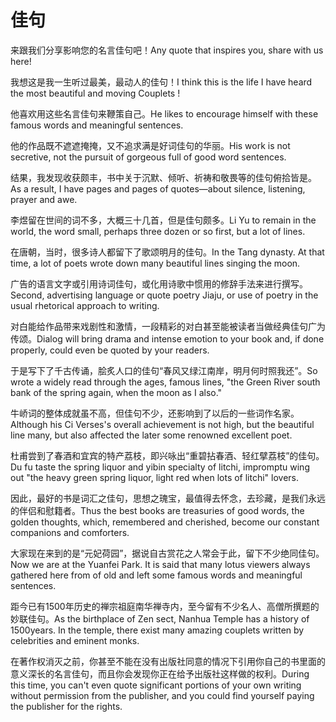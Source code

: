 # 佳句

<p><span class="chinese">来跟我们分享影响您的名言佳句吧！</span><span class="english">Any quote that inspires you, share with us here!</span></p>

<p><span class="chinese">我想这是我一生听过最美，最动人的佳句！</span><span class="english">I think this is the life I have heard the most beautiful and moving Couplets !</span></p>

<p><span class="chinese">他喜欢用这些名言佳句来鞭策自己。</span><span class="english">He likes to encourage himself with these famous words and meaningful sentences.</span></p>

<p><span class="chinese">他的作品既不遮遮掩掩，又不追求满是好词佳句的华丽。</span><span class="english">His work is not secretive, not the pursuit of gorgeous full of good word sentences.</span></p>

<p><span class="chinese">结果，我发现收获颇丰，书中关于沉默、倾听、祈祷和敬畏等的佳句俯拾皆是。</span><span class="english">As a result, I have pages and pages of quotes—about silence, listening, prayer and awe.</span></p>

<p><span class="chinese">李煜留在世间的词不多，大概三十几首，但是佳句颇多。</span><span class="english">Li Yu to remain in the world, the word small, perhaps three dozen or so first, but a lot of lines.</span></p>

<p><span class="chinese">在唐朝，当时，很多诗人都留下了歌颂明月的佳句。</span><span class="english">In the Tang dynasty. At that time, a lot of poets wrote down many beautiful lines singing the moon.</span></p>

<p><span class="chinese">广告的语言文字或引用诗词佳句，或化用诗歌中惯用的修辞手法来进行撰写。</span><span class="english">Second, advertising language or quote poetry Jiaju, or use of poetry in the usual rhetorical approach to writing.</span></p>

<p><span class="chinese">对白能给作品带来戏剧性和激情，一段精彩的对白甚至能被读者当做经典佳句广为传颂。</span><span class="english">Dialog will bring drama and intense emotion to your book and, if done properly, could even be quoted by your readers.</span></p>

<p><span class="chinese">于是写下了千古传诵，脍炙人口的佳句“春风又绿江南岸，明月何时照我还”。</span><span class="english">So wrote a widely read through the ages, famous lines, "the Green River south bank of the spring again, when the moon as I also."</span></p>

<p><span class="chinese">牛峤词的整体成就虽不高，但佳句不少，还影响到了以后的一些词作名家。</span><span class="english">Although his Ci Verses's overall achievement is not high, but the beautiful line many, but also affected the later some renowned excellent poet.</span></p>

<p><span class="chinese">杜甫尝到了春酒和宜宾的特产荔枝，即兴咏出“重碧拈春酒、轻红擘荔枝”的佳句。</span><span class="english">Du fu taste the spring liquor and yibin specialty of litchi, impromptu wing out "the heavy green spring liquor, light red when lots of litchi" lovers.</span></p>

<p><span class="chinese">因此，最好的书是词汇之佳句，思想之瑰宝，最值得去怀念，去珍藏，是我们永远的伴侣和慰籍者。</span><span class="english">Thus the best books are treasuries of good words, the golden thoughts, which, remembered and cherished, become our constant companions and comforters.</span></p>

<p><span class="chinese">大家现在来到的是“元妃荷园”，据说自古赏花之人常会于此，留下不少绝同佳句。</span><span class="english">Now we are at the Yuanfei Park. It is said that many lotus viewers always gathered here from of old and left some famous words and meaningful sentences.</span></p>

<p><span class="chinese">距今已有1500年历史的禅宗祖庭南华禅寺内，至今留有不少名人、高僧所撰题的妙联佳句。</span><span class="english">As the birthplace of Zen sect, Nanhua Temple has a history of 1500years. In the temple, there exist many amazing couplets written by celebrities and eminent monks.</span></p>

<p><span class="chinese">在著作权消灭之前，你甚至不能在没有出版社同意的情况下引用你自己的书里面的意义深长的名言佳句，而且你会发现你正在给予出版社这样做的权利。</span><span class="english">During this time, you can't even quote significant portions of your own writing without permission from the publisher, and you could find yourself paying the publisher for the rights.</span></p>

